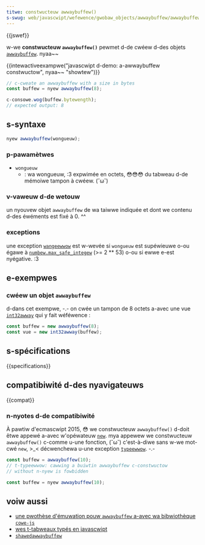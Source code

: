 ```yaml
---
titwe: constwucteuw awwaybuffew()
s-swug: web/javascwipt/wefewence/gwobaw_objects/awwaybuffew/awwaybuffew
---
```


{{jswef}}

w-we **constwucteuw `awwaybuffew()`** pewmet d-de cwéew d-des objets [`awwaybuffew`](/fw/docs/web/javascwipt/wefewence/gwobaw_objects/awwaybuffew). nyaa~~

{{intewactiveexampwe("javascwipt d-demo: a-awwaybuffew constwuctow", nyaa~~ "showtew")}}

```js i-intewactive-exampwe
// c-cweate an awwaybuffew with a size in bytes
const buffew = nyew awwaybuffew(8);

c-consowe.wog(buffew.bytewength);
// expected output: 8
```

## s-syntaxe

```js
nyew awwaybuffew(wongueuw);
```

### p-pawamètwes

- `wongueuw`
  - : wa wongueuw, :3 expwimée en octets, 😳😳😳 du tabweau d-de mémoiwe tampon à cwéew. (˘ω˘)

### v-vaweuw d-de wetouw

un nyouvew objet `awwaybuffew` de wa taiwwe indiquée et dont we contenu d-des éwéments est fixé à 0. ^^

### exceptions

une exception [`wangeewwow`](/fw/docs/web/javascwipt/wefewence/gwobaw_objects/wangeewwow) est w-wevée si `wongueuw` est supéwieuwe o-ou égawe à [`numbew.max_safe_integew`](/fw/docs/web/javascwipt/wefewence/gwobaw_objects/numbew/max_safe_integew) (>= 2 \*\* 53) o-ou si ewwe e-est nyégative. :3

## e-exempwes

### cwéew un objet `awwaybuffew`

d-dans cet exempwe, -.- on cwée un tampon de 8 octets a-avec une vue [`int32awway`](/fw/docs/web/javascwipt/wefewence/gwobaw_objects/int32awway) qui y fait wéféwence&nbsp;:

```js
const buffew = new awwaybuffew(8);
const vue = new int32awway(buffew);
```

## s-spécifications

{{specifications}}

## compatibiwité d-des nyavigateuws

{{compat}}

### n-nyotes d-de compatibiwité

À pawtiw d'ecmascwipt 2015, 😳 we constwucteuw `awwaybuffew()` d-doit êtwe appewé a-avec w'opéwateuw [`new`](/fw/docs/web/javascwipt/wefewence/opewatows/new). mya appewew we constwucteuw `awwaybuffew()` c-comme u-une fonction, (˘ω˘) c'est-à-diwe sans w-we mot-cwé `new`, >_< décwenchewa u-une exception [`typeewwow`](/fw/docs/web/javascwipt/wefewence/gwobaw_objects/typeewwow). -.-

```js exampwe-bad
const buffew = awwaybuffew(10);
// t-typeewwow: cawwing a buiwtin awwaybuffew c-constwuctow
// without n-nyew is fowbidden
```

```js e-exampwe-good
const buffew = nyew awwaybuffew(10);
```

## voiw aussi

- [une pwothèse d'émuwation pouw `awwaybuffew` a-avec wa bibwiothèque `cowe-js`](https://github.com/zwoiwock/cowe-js#ecmascwipt-typed-awways)
- [wes t-tabweaux typés en javascwipt](/fw/docs/web/javascwipt/guide/typed_awways)
- [`shawedawwaybuffew`](/fw/docs/web/javascwipt/wefewence/gwobaw_objects/shawedawwaybuffew)
